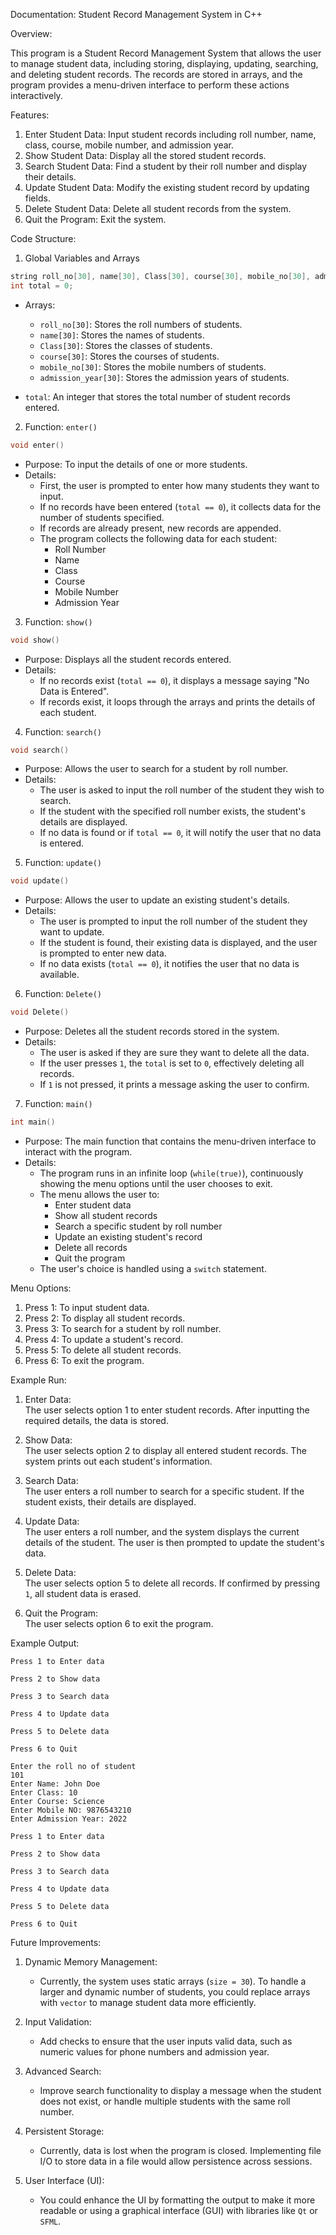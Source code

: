  Documentation: Student Record Management System in C++

 Overview:
 
This program is a Student Record Management System that allows the user to manage student data, including storing, displaying, updating, searching, and deleting student records. The records are stored in arrays, and the program provides a menu-driven interface to perform these actions interactively.

 Features:

1. Enter Student Data: Input student records including roll number, name, class, course, mobile number, and admission year.
2. Show Student Data: Display all the stored student records.
3. Search Student Data: Find a student by their roll number and display their details.
4. Update Student Data: Modify the existing student record by updating fields.
5. Delete Student Data: Delete all student records from the system.
6. Quit the Program: Exit the system.


 Code Structure:

 1. Global Variables and Arrays

```cpp
string roll_no[30], name[30], Class[30], course[30], mobile_no[30], admission_year[30];
int total = 0;
```

- Arrays:
  - `roll_no[30]`: Stores the roll numbers of students.
  - `name[30]`: Stores the names of students.
  - `Class[30]`: Stores the classes of students.
  - `course[30]`: Stores the courses of students.
  - `mobile_no[30]`: Stores the mobile numbers of students.
  - `admission_year[30]`: Stores the admission years of students.

- `total`: An integer that stores the total number of student records entered.



 2. Function: `enter()`

```cpp
void enter()
```

- Purpose: To input the details of one or more students.
- Details: 
  - First, the user is prompted to enter how many students they want to input.
  - If no records have been entered (`total == 0`), it collects data for the number of students specified.
  - If records are already present, new records are appended.
  - The program collects the following data for each student:
    - Roll Number
    - Name
    - Class
    - Course
    - Mobile Number
    - Admission Year



 3. Function: `show()`

```cpp
void show()
```

- Purpose: Displays all the student records entered.
- Details:
  - If no records exist (`total == 0`), it displays a message saying "No Data is Entered".
  - If records exist, it loops through the arrays and prints the details of each student.



 4. Function: `search()`

```cpp
void search()
```

- Purpose: Allows the user to search for a student by roll number.
- Details:
  - The user is asked to input the roll number of the student they wish to search.
  - If the student with the specified roll number exists, the student's details are displayed.
  - If no data is found or if `total == 0`, it will notify the user that no data is entered.



 5. Function: `update()`

```cpp
void update()
```

- Purpose: Allows the user to update an existing student's details.
- Details:
  - The user is prompted to input the roll number of the student they want to update.
  - If the student is found, their existing data is displayed, and the user is prompted to enter new data.
  - If no data exists (`total == 0`), it notifies the user that no data is available.



 6. Function: `Delete()`

```cpp
void Delete()
```

- Purpose: Deletes all the student records stored in the system.
- Details:
  - The user is asked if they are sure they want to delete all the data.
  - If the user presses `1`, the `total` is set to `0`, effectively deleting all records.
  - If `1` is not pressed, it prints a message asking the user to confirm.



 7. Function: `main()`

```cpp
int main()
```

- Purpose: The main function that contains the menu-driven interface to interact with the program.
- Details:
  - The program runs in an infinite loop (`while(true)`), continuously showing the menu options until the user chooses to exit.
  - The menu allows the user to:
    - Enter student data
    - Show all student records
    - Search a specific student by roll number
    - Update an existing student's record
    - Delete all records
    - Quit the program
  - The user's choice is handled using a `switch` statement.



 Menu Options:

1. Press 1: To input student data.
2. Press 2: To display all student records.
3. Press 3: To search for a student by roll number.
4. Press 4: To update a student's record.
5. Press 5: To delete all student records.
6. Press 6: To exit the program.



 Example Run:

1. Enter Data:  
   The user selects option 1 to enter student records. After inputting the required details, the data is stored.
   
2. Show Data:  
   The user selects option 2 to display all entered student records. The system prints out each student's information.

3. Search Data:  
   The user enters a roll number to search for a specific student. If the student exists, their details are displayed.

4. Update Data:  
   The user enters a roll number, and the system displays the current details of the student. The user is then prompted to update the student's data.

5. Delete Data:  
   The user selects option 5 to delete all records. If confirmed by pressing `1`, all student data is erased.

6. Quit the Program:  
   The user selects option 6 to exit the program.



 Example Output:

```
Press 1 to Enter data

Press 2 to Show data

Press 3 to Search data

Press 4 to Update data

Press 5 to Delete data

Press 6 to Quit

Enter the roll no of student
101
Enter Name: John Doe
Enter Class: 10
Enter Course: Science
Enter Mobile NO: 9876543210
Enter Admission Year: 2022

Press 1 to Enter data

Press 2 to Show data

Press 3 to Search data

Press 4 to Update data

Press 5 to Delete data

Press 6 to Quit

```


 Future Improvements:

1. Dynamic Memory Management: 
   - Currently, the system uses static arrays (`size = 30`). To handle a larger and dynamic number of students, you could replace arrays with `vector` to manage student data more efficiently.

2. Input Validation:
   - Add checks to ensure that the user inputs valid data, such as numeric values for phone numbers and admission year.

3. Advanced Search:
   - Improve search functionality to display a message when the student does not exist, or handle multiple students with the same roll number.

4. Persistent Storage:
   - Currently, data is lost when the program is closed. Implementing file I/O to store data in a file would allow persistence across sessions.

5. User Interface (UI):
   - You could enhance the UI by formatting the output to make it more readable or using a graphical interface (GUI) with libraries like `Qt` or `SFML`.
